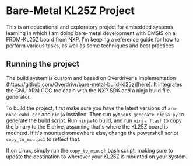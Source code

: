 # Bare-Metal KL25Z Project

This is an educational and exploratory project for embedded systems learning in which I am doing bare-metal development with CMSIS on a FRDM-KL25Z board from NXP. I'm keeping a reference guide for how to perform various tasks, as well as some techniques and best practices

## Running the project

The build system is custom and based on Overdriver's implementation (https://github.com/Overdrivr/bare-metal-build-kl25z)[here]. It integrates the GNU ARM GCC toolchain with the NXP SDK and a ninja build file generator.

To build the project, first make sure you have the latest versions of `arm-none-eabi-gcc` and `ninja` installed.
Then run `python3 generate_ninja.py` to generate the build script. Run `ninja` to build, and run `ninja flash` to copy the binary to the E drive, assuming that's where the KL25Z board is mounted. If it's mounted somewhere else, change the powershell script `copy_to_mcu.ps1` to reflect that.

If on Linux, simply run the `copy_to_mcu.sh` bash script, making sure to update the destination to wherever your KL25Z is mounted on your system.